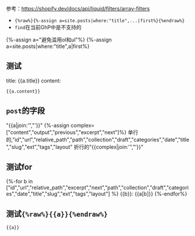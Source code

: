 参考：https://shopify.dev/docs/api/liquid/filters/array-filters
- `{%raw%}{%-assign a=site.posts|where:"title",...|first%}{%endraw%}`
- `find`在当前GhP中是不支持的

{%-assign a="避免滥用ol和ul"%}
{%-assign a=site.posts|where:"title",a|first%}

## 测试
title: {{a.title}}
content:
```
{{a.content}}
```

## `post`的字段
"{{a|join:'\",\"'}}"
{%-assign complex=["content","output","previous","excerpt","next"]%}
单行的,"id","url","relative_path","path","collection","draft","categories","date","title","slug","ext","tags","layout"
折行的"{{complex|join:'\",\"'}}"

## 测试for
{%-for b in ["id","url","relative_path","excerpt","next","path","collection","draft","categories","date","title","slug","ext","tags","layout"] %}
{{b}}: {{a[b]}}
{%-endfor%}

## 测试`{%raw%}{{a}}{%endraw%}`
```
{{a}}
```
